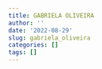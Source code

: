 ```yaml
---
title: GABRIELA OLIVEIRA
author: ''
date: '2022-08-29'
slug: gabriela_oliveira
categories: []
tags: []
---
```

